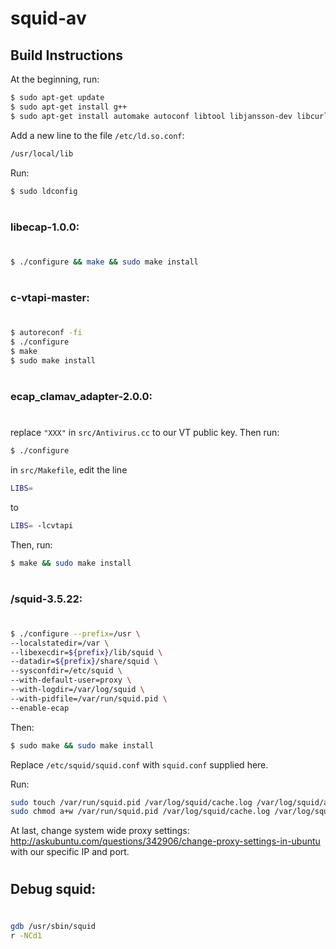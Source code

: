 # squid-av

## Build Instructions

At the beginning, run:
```sh
$ sudo apt-get update
$ sudo apt-get install g++
$ sudo apt-get install automake autoconf libtool libjansson-dev libcurl4-openssl-dev
```

Add a new line to the file `/etc/ld.so.conf`: 
```sh
/usr/local/lib
```
Run:
```sh
$ sudo ldconfig
```
#
#
### libecap-1.0.0:
#
```sh
$ ./configure && make && sudo make install
```
#
#
### c-vtapi-master:
#
```sh
$ autoreconf -fi
$ ./configure
$ make
$ sudo make install
```
#
#
### ecap_clamav_adapter-2.0.0:
#
replace `"XXX"` in `src/Antivirus.cc` to our VT public key. Then run:
```sh
$ ./configure
```
in `src/Makefile`, edit the line 
```sh
LIBS= 
```
to
```sh 
LIBS= -lcvtapi
```
Then, run:
```sh
$ make && sudo make install
```
#
#
### /squid-3.5.22:
#
```sh
$ ./configure --prefix=/usr \
--localstatedir=/var \
--libexecdir=${prefix}/lib/squid \
--datadir=${prefix}/share/squid \
--sysconfdir=/etc/squid \
--with-default-user=proxy \
--with-logdir=/var/log/squid \
--with-pidfile=/var/run/squid.pid \
--enable-ecap
```
Then:
```sh
$ sudo make && sudo make install
```
Replace `/etc/squid/squid.conf` with `squid.conf` supplied here.

Run:
```sh
sudo touch /var/run/squid.pid /var/log/squid/cache.log /var/log/squid/access.log 
sudo chmod a+w /var/run/squid.pid /var/log/squid/cache.log /var/log/squid/access.log 
```

At last, change system wide proxy settings:
http://askubuntu.com/questions/342906/change-proxy-settings-in-ubuntu
with our specific IP and port.
#
#
#

## Debug squid:
#
```sh
gdb /usr/sbin/squid
r -NCd1
```
